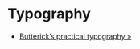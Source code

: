 Typography
==========

* [Butterick’s practical typography &raquo;](http://practicaltypography.com)
